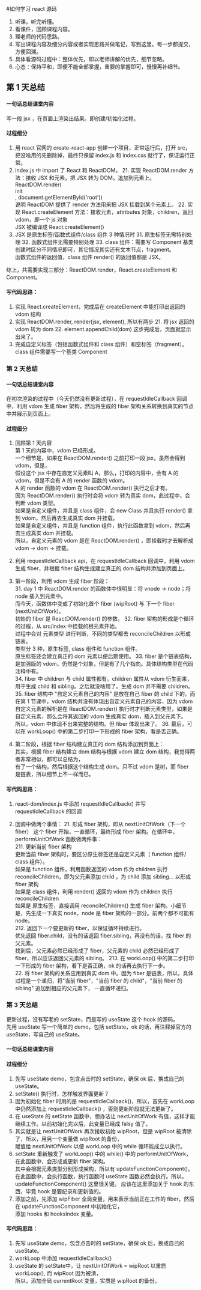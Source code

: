 #如何学习 react 源码
1. 听课，听完听懂。
2. 看课件，回顾课程内容。
3. 理老师的代码思路。
4. 写出课程内容及细分内容或者实现思路并做笔记，写到这里。每一步都提交，方便回溯。
5. 具体看源码过程中：整体优先，即以老师讲解的优先，细节忽略。
6. 心态：保持平和，即便不能全部掌握，重要的掌握即可，慢慢再补细节。


## 第 1 天总结
#### 一句话总结课堂内容
写一段 jsx ，在页面上渲染出结果。即创建/初始化过程。

#### 过程细分
1. 用 react 官网的 create-react-app 创建一个项目，正常运行后，打开 src，把没啥用的先删除掉，最终只保留 index.js 和 index.css 就行了，保证运行正常。
2. index.js 中 import 了 React 和 ReactDOM。
    21. 实现 ReactDOM.render 方法：接收 JSX 和元素，把 JSX 转为 DOM，追加到元素上。
    ReactDOM.render(<div>init</div>, document.getElementById('root'))  
    说明 ReactDOM 提供了 render 方法用来把 JSX 挂载到某个元素上。
    22. 实现 React.createElement 方法：接收元素，attributes 对象，children，返回 vdom，即一个 js 对象  
    JSX 被编译成 React.createElement()
3. JSX 是原生标签/函数式组件/class 组件 3 种情况时
    31. 原生标签无需特别处理
    32. 函数式组件无需要特别处理
    33. class 组件：需要写 Component 基类  
    创建时区分不同情况即可，其它情况其实还有文本节点，fragment。  
    函数式组件的返回值，class 组件 render() 的返回值都是 JSX。
    
综上，共需要实现三部分：ReactDOM.render，React.createElement 和 Component。
 
#### 写代码思路：
1. 实现 React.createElement，完成后在 createElement 中能打印出返回的 vdom 结构
2. 实现 ReactDOM.render, render(jsx, element), 所以有两步
    21. 将 jsx 返回的 vdom 转为 dom
    22. element.appendChild(dom)
    这步完成后，页面就显示出来了。
3. 完成自定义标签（包括函数式组件和 class 组件）和空标签（fragment）。class 组件需要写一个基类 Component


### 第 2 天总结
#### 一句话总结课堂内容
在初次渲染的过程中（今天仍然没有更新过程），在 requestIdleCallback 回调中，利用 vdom 生成 fiber 架构，然后将生成的 fiber 架构关系转换到真实的节点中并展示到页面上。

#### 过程细分
1. 回顾第 1 天内容  
第 1 天的内容中，vdom 已经形成。  
一个细节是，如果在 ReactDOM.render() 之前打印一段 jsx，虽然会得到 vdom，但是，  
假设这个 jsx 中存在自定义元素叫 A，那么，打印的内容中，会有 A 的 vdom，但是不会有 A 的 render 函数的 vdom。  
A 的 render 函数的 vdom 在 ReactDOM.render() 执行之后才有。  
因为 ReactDOM.render() 执行时会将 vdom 转为真实 dom，此过程中，会判断 vdom 类型。  
如果是自定义组件，并且是 class 组件，会 new Class 并且执行 render() 拿到 vdom，然后再去生成真实 dom 并挂载。  
如果是自定义组件，并且是 function 组件，执行此函数拿到 vdom，然后再去生成真实 dom 并挂载。  
所以，自定义元素的 vdom 是在 ReactDOM.render() ，即挂载时才去解析成 vdom -> dom -> 挂载。

2. 利用 requestIdleCallback api，在 requestIdleCallback 回调中，利用 vdom 生成 fiber，并根据 fiber 结构生成建立真正的 dom 结构并添加到页面上。   

3. 第一阶段，利用 vdom 生成 fiber 阶段：  
    31. day 1 中 ReactDOM.render 的函数体中很明显：将 vnode -> node；将 node 插入到元素中。  
    而今天，函数体中变成了初始化首个 fiber (wipRoot) 与 下一个 fiber (nextUnitOfWork)。  
    初始的 fiber 是 ReactDOM.render() 的参数。
    32. fiber 架构的形成是个循环的过程，从 src/index 中挂载的根元素开始。  
    过程中会对 元素类型 进行判断，不同的类型都去 reconcileChildren 以形成链表。  
    类型分 3 种，原生标签, class 组件和 function 组件。  
    原生标签还会建立真正的 dom 元素以便后期使用。 
    33. fiber 是个链表结构，是加强版的 vdom，仍然是个对象，但是有了几个指向。具体结构类型在代码注释中有。      
    34. fiber 中 children 与 child 属性都有。children 属性从 vdom 衍生而来，用于生成 child 和 sibling。之后就没啥用了。生成 dom 并不需要 children。      
    35. fiber 结构中 "自定义元素自己的内容" 是放在自己 fiber 的 child 下的。而在第 1 节课中，vdom 结构并没有体现出自定义元素自己的内容，因为 vdom 自定义元素的解析是在 ReactDOM.render() 执行时才判断元素类型，如果是自定义元素，那么会将其返回的 vdom 生成真实 dom，插入到父元素下。  
所以，vdom 中体现不出来完整的结构。但 fiber 体现出来了。
    36. 最后，可以在 workLoop() 中的第二步打印一下形成的 fiber 架构，看是否正确。
    
4. 第二阶段，根据 fiber 结构建立真正的 dom 结构添加到页面上：  
其实，根据 fiber 结构建立 dom 结构与根据 vdom 建立 dom 结构，我觉得两者非常相似，都可以总结为，  
有了一个结构，然后根据这个结构生成 dom。只不过 vdom 是树，而 fiber 是链表，所以细节上不一样而已。


#### 写代码思路：
1. react-dom/index.js 中添加 requestIdleCallback() 并写 requestIdleCallback 的回调

2. 回调中做两个事情：
    21. 形成 fiber 架构，即从 nextUnitOfWork（下一个 fiber） 这个 fiber 开始，一直循环，最终形成 fiber 架构。在循环中，performUnitOfWork 函数做两件事：  
        211. 更新当前 fiber 架构  
        更新当前 fiber 架构时，要区分原生标签还是自定义元素（ function 组件/ class 组件）。  
        如果是 function 组件，利用函数返回的 vdom 作为 children 执行 reconcileChildren，即为父元素添加 child ，为 child 添加 sibling... 以形成fiber 架构  
        如果是 class 组件，利用 render() 返回的 vdom 作为 children 执行 reconcileChildren  
        如果是 原生标签，直接调用  reconcileChildren() 生成 fiber 架构。小细节是，先生成一下真实 node，node 是 fiber 架构的一部分。前两个都不可能有 node。  
        212. 返回下一个要更新的 fiber，以保证循环持续进行。  
        优先返回 fiber.child，没有的话返回 fiber.sibling，再没有的话，找 fiber 的父元素。  
        找到后，父元素必然已经形成了 fiber，父元素的 child 必然已经形成了 fiber，所以应该返回父元素的 sibling。 
        213. 在 workLoop() 中的第二步打印一下形成的 fiber 架构，看下是否正确，ok 的话再去执行下一步。    
    22. 将 fiber 架构的关系应用到真实 dom 中。因为 fiber 是链表，所以，具体过程是一个递归，将"当前 fiber"，"当前 fiber 的 child"，"当前 fiber 的 sibling" 追加到相应的父元素下，
        一直循环递归。
        
### 第 3 天总结
更新过程，没有写老的 setState，而是写的 useState 这个 hook 的源码。  
先用 useState 写一个简单的 demo，包括 setState，ok 的话，再注释掉官方的 useState，写自己的 useState。

#### 一句话总结课堂内容


#### 过程细分
1. 先写 useState demo，包含点击时的 setState，确保 ok 后，换成自己的 useState。
2. setState() 执行时，怎样触发界面更新？
3. 因为初始化 fiber 时用的是 requestIdleCallback()，所以，首先在 workLoop 中仍然添加上 requestIdleCallback() ，否则更新阶段就无法更新了。
4. 在 useState 的 setState 函数中，想办法让 nextUnitOfWork 有值，这样才能继续工作。以前初始化完以后，此变量已经成 falsy 值了。
5. 其实就是让 nextUnitOfWork 再次接收初始 wipRoot，但是 wipRoot 被清除了，所以，用另一个变量做 wipRoot 的备份，  
    赋值给 nextUnitOfWork 以便 workLoop 中的 while 循环能成立以执行。
6. setState 重新触发了 workLoop() 中的 while() 中的 performUnitOfWork，在此函数中，会形成或更新 fiber 架构。  
    其中会根据元素类型分别形成架构，所以有 updateFunctionComponent()。
    在此函数中，会执行函数，执行函数时 useState 函数必然会执行。所以，updateFunctionComponent() 这里很关键。
    应该在这里添加关于 hook 的东西，毕竟 hook 是要纪录和更新值的。  
7. 添加之前，先添加 wipFiber 全局变量，用来表示当前正在工作的 fiber，然后在 updateFunctionComponent 中初始化它，  
    添加 hooks 和 hooksIndex 变量。


#### 写代码思路：
1. 先写 useState demo，包含点击时的 setState，确保 ok 后，换成自己的 useState。
2. workLoop 中添加 requestIdleCallback()
3. useState 的 setState中，让 nextUnitOfWork = wipRoot 以重启 workLoop(), 而 wipRoot 因为被清，  
    所以，添加全局 currentRoot 变量，实质是 wipRoot 的备份。
  
